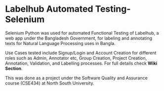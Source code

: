 # Labelhub Automated Testing-Selenium
Selenium Python was used for automated Functional Testing of Labelhub, a web app under the Bangladesh Government, for labeling and annotating texts for Natural Language Processing uses in Bangla. 

Use Cases tested include Signup/Login and Account Creation for different roles such as Admin, Annotator etc, Group Creation, Project Creation, Annotation, Validation, and Labelling processes.
For full details check **Wiki Section**.

This was done as a project under the Software Quality and Assurance course (CSE434) at North South University.
